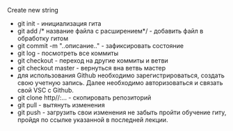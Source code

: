 Create new string

* git init - инициализация гита
* git add /* название файла с расширением*/ - добавить файл в обработку гитом
* git commit -m "..описание.." - зафиксировать состояние
* git log - посмотреть все коммиты
* git checkout - переход на другие коммиты и ветви
* git checkout master - вернуться вна ветвь мастер
* для использования Github необходимо зарегистрироваться, создать свою учетную запись. Далее необходимо авторизоваться  и связать свой VSC с Github.
* git clone http//:... - скопировать репозиторий
* git pull - вытянуть изменения
* git push - загрузить свои изменения 
не забыть пройти обучение гиту, пройдя по ссылке указанной в последней лекции.
